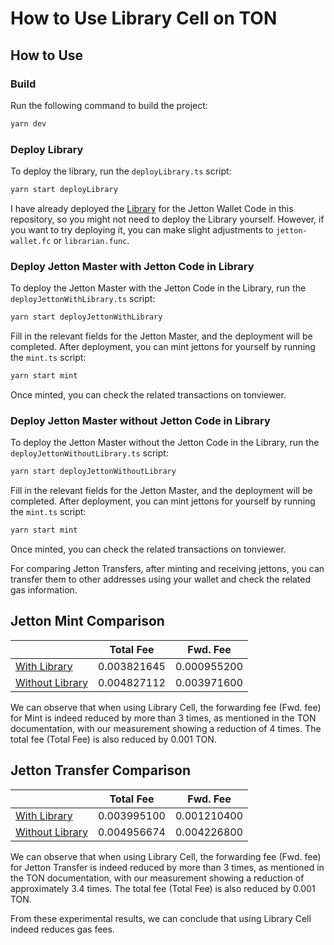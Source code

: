 # How to Use Library Cell on TON

## How to Use

### Build

Run the following command to build the project:

```bash
yarn dev
```

### Deploy Library

To deploy the library, run the `deployLibrary.ts` script:

```bash
yarn start deployLibrary
```

I have already deployed the [Library](kf-hW2frZJ4tbeI6PfPQ5Fs4bXPsio2eiZVXLjq6DaqUWirA) for the Jetton Wallet Code in this repository, so you might not need to deploy the Library yourself. However, if you want to try deploying it, you can make slight adjustments to `jetton-wallet.fc` or `librarian.func`.

### Deploy Jetton Master with Jetton Code in Library

To deploy the Jetton Master with the Jetton Code in the Library, run the `deployJettonWithLibrary.ts` script:

```bash
yarn start deployJettonWithLibrary
```

Fill in the relevant fields for the Jetton Master, and the deployment will be completed. After deployment, you can mint jettons for yourself by running the `mint.ts` script:

```bash
yarn start mint
```

Once minted, you can check the related transactions on tonviewer.

### Deploy Jetton Master without Jetton Code in Library

To deploy the Jetton Master without the Jetton Code in the Library, run the `deployJettonWithoutLibrary.ts` script:

```bash
yarn start deployJettonWithoutLibrary
```

Fill in the relevant fields for the Jetton Master, and the deployment will be completed. After deployment, you can mint jettons for yourself by running the `mint.ts` script:

```bash
yarn start mint
```

Once minted, you can check the related transactions on tonviewer.

For comparing Jetton Transfers, after minting and receiving jettons, you can transfer them to other addresses using your wallet and check the related gas information.

## Jetton Mint Comparison

|                                                                                                                               | Total Fee   | Fwd. Fee    |
| ----------------------------------------------------------------------------------------------------------------------------- | ----------- | ----------- |
| [With Library](https://testnet.tonviewer.com/transaction/d2780885a17e806813821e11ac02ab971eb9133ac6616df2e3a946dac14fbf71)    | 0.003821645 | 0.000955200 |
| [Without Library](https://testnet.tonviewer.com/transaction/abfcc5c8e9728e07249718f1a8208e482636c8628ccb56ee524b0bc1505b2c78) | 0.004827112 | 0.003971600 |

We can observe that when using Library Cell, the forwarding fee (Fwd. fee) for Mint is indeed reduced by more than 3 times, as mentioned in the TON documentation, with our measurement showing a reduction of 4 times. The total fee (Total Fee) is also reduced by 0.001 TON.

## Jetton Transfer Comparison

|                                                                                                                               | Total Fee   | Fwd. Fee    |
| ----------------------------------------------------------------------------------------------------------------------------- | ----------- | ----------- |
| [With Library](https://testnet.tonviewer.com/transaction/39c77d834d732dc4eef7b82314e25f4868d12bef48e82768afc0ba88ef1abe9e)    | 0.003995100 | 0.001210400 |
| [Without Library](https://testnet.tonviewer.com/transaction/2c542fe5cafaaf4bcfda4ec2629de276341074d0ef9c26dbe21a9040fa9d1d37) | 0.004956674 | 0.004226800 |

We can observe that when using Library Cell, the forwarding fee (Fwd. fee) for Jetton Transfer is indeed reduced by more than 3 times, as mentioned in the TON documentation, with our measurement showing a reduction of approximately 3.4 times. The total fee (Total Fee) is also reduced by 0.001 TON.

From these experimental results, we can conclude that using Library Cell indeed reduces gas fees.
